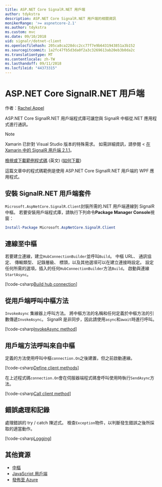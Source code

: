 ```yaml
---
title: ASP.NET Core SignalR.NET 用戶端
author: tdykstra
description: ASP.NET Core SignalR.NET 用戶端的相關資訊
monikerRange: '>= aspnetcore-2.1'
ms.author: tdykstra
ms.custom: mvc
ms.date: 09/10/2018
uid: signalr/dotnet-client
ms.openlocfilehash: 205ca8ca228dcc2cc77f7e9b6431943851a3b152
ms.sourcegitcommit: 1a2fc47fb5d3da0f2a3c3269613ab20eb3b0da2c
ms.translationtype: MT
ms.contentlocale: zh-TW
ms.lasthandoff: 09/11/2018
ms.locfileid: "44373315"
---
```

# <a name="aspnet-core-signalr-net-client"></a>ASP.NET Core SignalR.NET 用戶端

作者：[Rachel Appel](http://twitter.com/rachelappel)

ASP.NET Core SignalR.NET 用戶端程式庫可讓您與 SignalR 中樞從.NET 應用程式進行通訊。

> [!NOTE]
> Xamarin 已針對 Visual Studio 版本的特殊需求。 如需詳細資訊，請參閱 <<c0> [ 在 Xamarin 中的 SignalR 用戶端 2.1.1](https://github.com/aspnet/Announcements/issues/305)。

[檢視或下載範例程式碼](https://github.com/aspnet/Docs/tree/master/aspnetcore/signalr/dotnet-client/sample) \(英文\) ([如何下載](xref:tutorials/index#how-to-download-a-sample))

這篇文章中的程式碼範例是使用 ASP.NET Core SignalR.NET 用戶端的 WPF 應用程式。

## <a name="install-the-signalr-net-client-package"></a>安裝 SignalR.NET 用戶端套件

`Microsoft.AspNetCore.SignalR.Client`封裝所需的.NET 用戶端連線到 SignalR 中樞。 若要安裝用戶端程式庫，請執行下列命令**Package Manager Console**視窗：

```powershell
Install-Package Microsoft.AspNetCore.SignalR.Client
```

## <a name="connect-to-a-hub"></a>連線至中樞

若要建立連線，建立`HubConnectionBuilder`並呼叫`Build`。 中樞 URL、 通訊協定、 傳輸類型、 記錄層級、 標頭，以及其他選項可以在建立連接時設定。 設定任何所需的選項，插入的任何`HubConnectionBuilder`方法`Build`。 啟動與連線`StartAsync`。

[!code-csharp[Build hub connection](dotnet-client/sample/signalrchatclient/MainWindow.xaml.cs?name=snippet_MainWindowClass&highlight=14-16,32)]

## <a name="call-hub-methods-from-client"></a>從用戶端呼叫中樞方法

`InvokeAsync` 集線器上呼叫方法。 將中樞方法的名稱和任何定義於中樞方法的引數傳遞`InvokeAsync`。 SignalR 是非同步，因此請使用`async`和`await`時進行呼叫。

[!code-csharp[InvokeAsync method](dotnet-client/sample/signalrchatclient/MainWindow.xaml.cs?name=snippet_InvokeAsync)]

## <a name="call-client-methods-from-hub"></a>用戶端方法呼叫來自中樞

定義的方法使用呼叫中樞`connection.On`之後建置，但之前啟動連線。

[!code-csharp[Define client methods](dotnet-client/sample/signalrchatclient/MainWindow.xaml.cs?name=snippet_ConnectionOn)]

在上述程式碼`connection.On`會在伺服器端程式碼會呼叫使用時執行`SendAsync`方法。

[!code-csharp[Call client method](dotnet-client/sample/signalrchat/hubs/chathub.cs?name=snippet_SendMessage)]

## <a name="error-handling-and-logging"></a>錯誤處理和記錄

處理錯誤的 try / catch 陳述式。 檢查`Exception`物件，以判斷發生錯誤之後所採取的適當動作。

[!code-csharp[Logging](dotnet-client/sample/signalrchatclient/MainWindow.xaml.cs?name=snippet_ErrorHandling)]

## <a name="additional-resources"></a>其他資源

* [中樞](xref:signalr/hubs)
* [JavaScript 用戶端](xref:signalr/javascript-client)
* [發佈至 Azure](xref:signalr/publish-to-azure-web-app)
